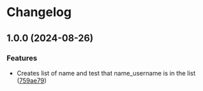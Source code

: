 # Changelog

## 1.0.0 (2024-08-26)


### Features

* Creates list of name and test that name_username is in the list ([759ae79](https://github.com/hjunior/trunk-demo-list-names/commit/759ae79ee7de0314b0bca98a4ab02ddb0797d34e))
